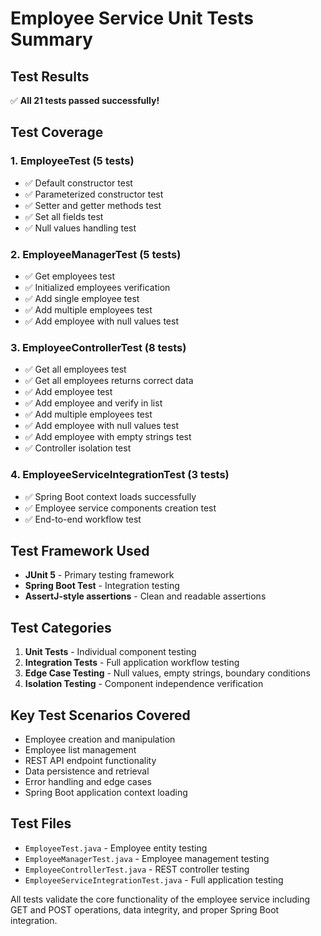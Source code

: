 # Employee Service Unit Tests Summary

## Test Results
✅ **All 21 tests passed successfully!**

## Test Coverage

### 1. EmployeeTest (5 tests)
- ✅ Default constructor test
- ✅ Parameterized constructor test  
- ✅ Setter and getter methods test
- ✅ Set all fields test
- ✅ Null values handling test

### 2. EmployeeManagerTest (5 tests)
- ✅ Get employees test
- ✅ Initialized employees verification
- ✅ Add single employee test
- ✅ Add multiple employees test
- ✅ Add employee with null values test

### 3. EmployeeControllerTest (8 tests)
- ✅ Get all employees test
- ✅ Get all employees returns correct data
- ✅ Add employee test
- ✅ Add employee and verify in list
- ✅ Add multiple employees test
- ✅ Add employee with null values test
- ✅ Add employee with empty strings test
- ✅ Controller isolation test

### 4. EmployeeServiceIntegrationTest (3 tests)
- ✅ Spring Boot context loads successfully
- ✅ Employee service components creation test
- ✅ End-to-end workflow test

## Test Framework Used
- **JUnit 5** - Primary testing framework
- **Spring Boot Test** - Integration testing
- **AssertJ-style assertions** - Clean and readable assertions

## Test Categories
1. **Unit Tests** - Individual component testing
2. **Integration Tests** - Full application workflow testing
3. **Edge Case Testing** - Null values, empty strings, boundary conditions
4. **Isolation Testing** - Component independence verification

## Key Test Scenarios Covered
- Employee creation and manipulation
- Employee list management
- REST API endpoint functionality
- Data persistence and retrieval
- Error handling and edge cases
- Spring Boot application context loading

## Test Files
- `EmployeeTest.java` - Employee entity testing
- `EmployeeManagerTest.java` - Employee management testing
- `EmployeeControllerTest.java` - REST controller testing
- `EmployeeServiceIntegrationTest.java` - Full application testing

All tests validate the core functionality of the employee service including GET and POST operations, data integrity, and proper Spring Boot integration.
